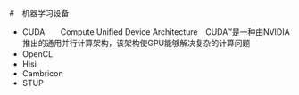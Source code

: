 #　机器学习设备
- CUDA　　Compute Unified Device Architecture　CUDA™是一种由NVIDIA推出的通用并行计算架构，该架构使GPU能够解决复杂的计算问题
- OpenCL　
- Hisi
- Cambricon
- STUP
